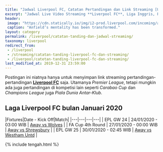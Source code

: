 ```yaml
---
title: "Jadwal Liverpool FC, Catatan Pertandingan dan Link Streaming [Update]"
excerpt: "Jadwal Live Video Streaming **Liverpool FC**, Liga Inggris, Piala Champions, Piala Dunia Antar-klub, Piala Carabao dan Hasil"
header:
 image: "https://cdn.statically.io/img/i2-prod.liverpool.com/incoming/article17041156.ece/ALTERNATES/s810/0_GettyImages-1173868960.jpg"
 caption: "Anfield’s mentality has been transformed."
layout: category
permalink: /liverpool/catatan-tanding-dan-jadwal-streaming/
taxonomy: liverpool
redirect_from:
 - /liverpool
 - /streaming/catatan-tanding-liverpool-fc-dan-streaming/
 - /liverpool/catetan-tanding-liverpool-fc-dan-streaming/
last_modified_at: 2019-12-31 23:59:00
---
```

Postingan ini niatnya hanya untuk menyimpan link streaming pertandingan-pertandingan **[Liverpool FC](/liverpool?utm_source=document)** saja. Utamanya *Premier League*, tetapi mungkin ada juga pertandingan di kompetisi lain seperti _Carabao Cup_ dan _Champions League_ juga _Piala Dunia Antar-Klub_.

## Laga Liverpool FC bulan Januari 2020

|Fixtures|Date - Kick Off|Match|
|---|---|---|---|
| EPL GW 24 | 24/01/2020 - 03:00 WIB | [Away vs Wolves](/liverpool/away-vs-wolves/) |
| FA Cup 4th Round | 27/01/2020 - 00:00 WIB | [Away vs Shrewsbury](/liverpool/fa-cup-away-vs-shrewsbury/) |
| EPL GW 25 | 30/01/2020 - 02:45 WIB | [Away vs Westham Untd](/liverpool/away-vs-westham/) |

{% include tengah.html %}

